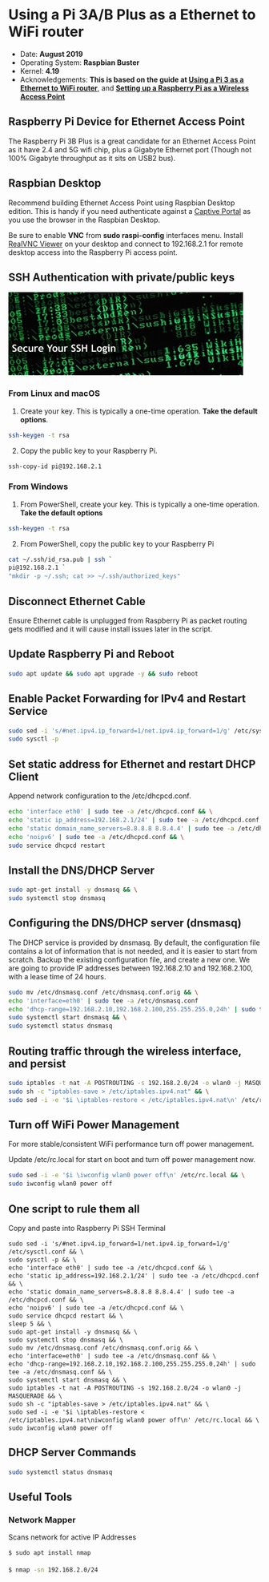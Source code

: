# Using a Pi 3A/B Plus as a Ethernet to WiFi router

* Date: **August 2019**
* Operating System: **Raspbian Buster**
* Kernel: **4.19**
* Acknowledgements: **This is based on the guide at [Using a Pi 3 as a Ethernet to WiFi router](https://medium.com/linagora-engineering/using-a-pi-3-as-a-ethernet-to-wifi-router-2418f0044819)**, and **[Setting up a Raspberry Pi as a Wireless Access Point](https://www.raspberrypi.org/documentation/configuration/wireless/access-point.md)**

## Raspberry Pi Device for Ethernet Access Point

The Raspberry Pi 3B Plus is a great candidate for an Ethernet Access Point as it have 2.4 and 5G wifi chip, plus a Gigabyte Ethernet port (Though not 100% Gigabyte throughput as it sits on USB2 bus).

## Raspbian Desktop

Recommend building Ethernet Access Point using Raspbian Desktop edition. This is handy if you need authenticate against a [Captive Portal](https://en.wikipedia.org/wiki/Captive_portal) as you use the browser in the Raspbian Desktop.

Be sure to enable **VNC** from **sudo raspi-config** interfaces menu. Install [RealVNC Viewer](https://www.realvnc.com/en/connect/download/viewer/) on your desktop and connect to 192.168.2.1 for remote desktop access into the Raspberry Pi access point.

## SSH Authentication with private/public keys

![ssh login](resources/ssh-login.jpg)

### From Linux and macOS

1. Create your key. This is typically a one-time operation. **Take the default options**.

```bash
ssh-keygen -t rsa
```

2. Copy the public key to your Raspberry Pi.

```bash
ssh-copy-id pi@192.168.2.1
```

### From Windows

1. From PowerShell, create your key. This is typically a one-time operation. **Take the default options**

```bash
ssh-keygen -t rsa
```

2. From PowerShell, copy the public key to your Raspberry Pi

```bash
cat ~/.ssh/id_rsa.pub | ssh `
pi@192.168.2.1 `
"mkdir -p ~/.ssh; cat >> ~/.ssh/authorized_keys"
```

## Disconnect Ethernet Cable

Ensure Ethernet cable is unplugged from Raspberry Pi as packet routing gets modified and it will cause install issues later in the script.

## Update Raspberry Pi and Reboot

```bash
sudo apt update && sudo apt upgrade -y && sudo reboot
```

## Enable Packet Forwarding for IPv4 and Restart Service

```bash
sudo sed -i 's/#net.ipv4.ip_forward=1/net.ipv4.ip_forward=1/g' /etc/sysctl.conf && \
sudo sysctl -p
```

## Set static address for Ethernet and restart DHCP Client

Append network configuration to the /etc/dhcpcd.conf.

```bash
echo 'interface eth0' | sudo tee -a /etc/dhcpcd.conf && \
echo 'static ip_address=192.168.2.1/24' | sudo tee -a /etc/dhcpcd.conf && \
echo 'static domain_name_servers=8.8.8.8 8.8.4.4' | sudo tee -a /etc/dhcpcd.conf && \
echo 'noipv6' | sudo tee -a /etc/dhcpcd.conf && \
sudo service dhcpcd restart
```

## Install the DNS/DHCP Server

```bash
sudo apt-get install -y dnsmasq && \
sudo systemctl stop dnsmasq
```

## Configuring the DNS/DHCP server (dnsmasq)

The DHCP service is provided by dnsmasq. By default, the configuration file contains a lot of information that is not needed, and it is easier to start from scratch. Backup the existing configuration file, and create a new one. We are going to provide IP addresses between 192.168.2.10 and 192.168.2.100, with a lease time of 24 hours.

```bash
sudo mv /etc/dnsmasq.conf /etc/dnsmasq.conf.orig && \
echo 'interface=eth0' | sudo tee -a /etc/dnsmasq.conf
echo 'dhcp-range=192.168.2.10,192.168.2.100,255.255.255.0,24h' | sudo tee -a /etc/dnsmasq.conf && \
sudo systemctl start dnsmasq && \
sudo systemctl status dnsmasq
```

## Routing traffic through the wireless interface, and persist

```bash
sudo iptables -t nat -A POSTROUTING -s 192.168.2.0/24 -o wlan0 -j MASQUERADE && \
sudo sh -c "iptables-save > /etc/iptables.ipv4.nat" && \
sudo sed -i -e '$i \iptables-restore < /etc/iptables.ipv4.nat\n' /etc/rc.local
```

## Turn off WiFi Power Management

For more stable/consistent WiFi performance turn off power management.

Update /etc/rc.local for start on boot and turn off power management now.

```bash
sudo sed -i -e '$i \iwconfig wlan0 power off\n' /etc/rc.local && \
sudo iwconfig wlan0 power off
```

## One script to rule them all

Copy and paste into Raspberry Pi SSH Terminal

```
sudo sed -i 's/#net.ipv4.ip_forward=1/net.ipv4.ip_forward=1/g' /etc/sysctl.conf && \
sudo sysctl -p && \
echo 'interface eth0' | sudo tee -a /etc/dhcpcd.conf && \
echo 'static ip_address=192.168.2.1/24' | sudo tee -a /etc/dhcpcd.conf && \
echo 'static domain_name_servers=8.8.8.8 8.8.4.4' | sudo tee -a /etc/dhcpcd.conf && \
echo 'noipv6' | sudo tee -a /etc/dhcpcd.conf && \
sudo service dhcpcd restart && \
sleep 5 && \
sudo apt-get install -y dnsmasq && \
sudo systemctl stop dnsmasq && \
sudo mv /etc/dnsmasq.conf /etc/dnsmasq.conf.orig && \
echo 'interface=eth0' | sudo tee -a /etc/dnsmasq.conf && \
echo 'dhcp-range=192.168.2.10,192.168.2.100,255.255.255.0,24h' | sudo tee -a /etc/dnsmasq.conf && \
sudo systemctl start dnsmasq && \
sudo iptables -t nat -A POSTROUTING -s 192.168.2.0/24 -o wlan0 -j MASQUERADE && \
sudo sh -c "iptables-save > /etc/iptables.ipv4.nat" && \
sudo sed -i -e '$i \iptables-restore < /etc/iptables.ipv4.nat\niwconfig wlan0 power off\n' /etc/rc.local && \
sudo iwconfig wlan0 power off
```

## DHCP Server  Commands

```bash
sudo systemctl status dnsmasq
```

## Useful Tools

### Network Mapper

Scans network for active IP Addresses

```bash
$ sudo apt install nmap

$ nmap -sn 192.168.2.0/24
```